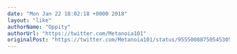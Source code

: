 ```yaml
---
date: "Mon Jan 22 18:02:18 +0000 2018"
layout: "like"
authorName: "Oppity"
authorUrl: "https://twitter.com/Metanoia101"
originalPost: "https://twitter.com/Metanoia101/status/955500887505453056"
---
```

